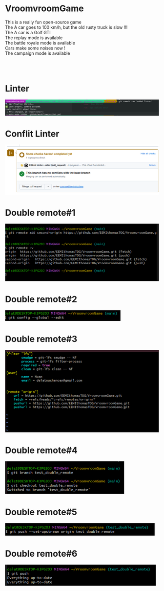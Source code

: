 # VroomvroomGame
This is a really fun open-source game<br />
The A car goes to 100 km/h, but the old rusty truck is slow !!!<br />
The A car is a Golf GTI <br />
The replay mode is available <br />
The battle royale mode is available <br />
Cars make some noises now !<br />
The campaign mode is available <br />
<br />
<br />
<br />
# Linter
![Linter](https://raw.githubusercontent.com/EEMIthomasTOG/VroomvroomGame/refs/heads/main/linter.png)

# Conflit Linter
![Conflit Linter](https://raw.githubusercontent.com/EEMIthomasTOG/VroomvroomGame/refs/heads/main/conflit.png)

# Double remote#1
![Double remote#1](https://raw.githubusercontent.com/EEMIthomasTOG/VroomvroomGame/refs/heads/main/doubleremote1.png)

# Double remote#2
![Double remote#2](https://raw.githubusercontent.com/EEMIthomasTOG/VroomvroomGame/refs/heads/main/doubleremote2.png)

# Double remote#3
![Double remote#3](https://raw.githubusercontent.com/EEMIthomasTOG/VroomvroomGame/refs/heads/main/doubleremote3.png)

# Double remote#4
![Double remote#4](https://raw.githubusercontent.com/EEMIthomasTOG/VroomvroomGame/refs/heads/main/doubleremote4.png)

# Double remote#5
![Double remote#5](https://raw.githubusercontent.com/EEMIthomasTOG/VroomvroomGame/refs/heads/main/doubleremote5.png)

# Double remote#6
![Double remote#6](https://raw.githubusercontent.com/EEMIthomasTOG/VroomvroomGame/refs/heads/main/doubleremote6.png)
